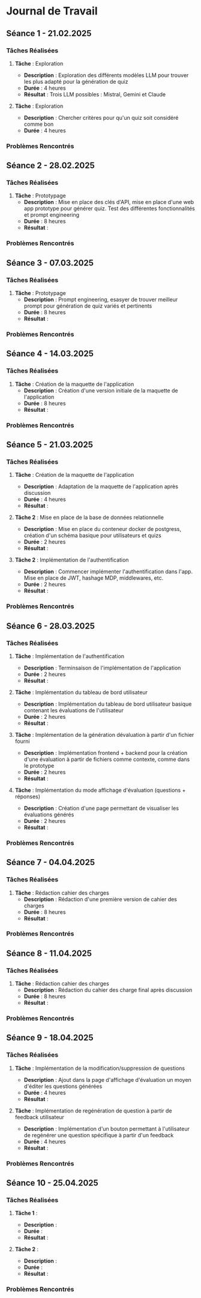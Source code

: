 # Journal de Travail


## Séance 1 - 21.02.2025

### Tâches Réalisées
1. **Tâche** : Exploration
    - **Description** : Exploration des différents modèles LLM pour trouver les plus adapté pour la génération de quiz
    - **Durée** : 4 heures
    - **Résultat** :  Trois LLM possibles : Mistral, Gemini et Claude

2. **Tâche** : Exploration
    - **Description** : Chercher critères pour qu'un quiz soit considéré comme bon
    - **Durée** : 4 heures
### Problèmes Rencontrés

## Séance 2 - 28.02.2025

### Tâches Réalisées
1. **Tâche** : Prototypage
    - **Description** : Mise en place des clés d'API, mise en place d'une web app prototype pour générer quiz. Test des différentes fonctionnalités et prompt engineering
    - **Durée** : 8 heures
    - **Résultat** :  

### Problèmes Rencontrés

## Séance 3 - 07.03.2025

### Tâches Réalisées
1. **Tâche** : Prototypage  
    - **Description** : Prompt engineering, esasyer de trouver meilleur prompt pour génération de quiz variés et pertinents
    - **Durée** : 8 heures
    - **Résultat** :  

### Problèmes Rencontrés

## Séance 4 - 14.03.2025

### Tâches Réalisées
1. **Tâche** : Création de la maquette de l'application
    - **Description** : Création d'une version initiale de la maquette de l'application
    - **Durée** : 8 heures
    - **Résultat** :  

### Problèmes Rencontrés

## Séance 5 - 21.03.2025

### Tâches Réalisées
1. **Tâche** : Création de la maquette de l'application
    - **Description** : Adaptation de la maquette de l'application après discussion
    - **Durée** : 4 heures 
    - **Résultat** :  

2. **Tâche 2** : Mise en place de la base de données relationnelle
    - **Description** : Mise en place du conteneur docker de postgress, création d'un schéma basique pour utilisateurs et quizs
    - **Durée** : 2 heures
    - **Résultat** :  

2. **Tâche 2** : Implémentation de l'authentification
    - **Description** : Commencer implémenter l'authentification dans l'app. Mise en place de JWT, hashage MDP, middlewares, etc.
    - **Durée** : 2 heures
    - **Résultat** :  

### Problèmes Rencontrés

## Séance 6 - 28.03.2025

### Tâches Réalisées
1. **Tâche** : Implémentation de l'authentification
    - **Description** : Terminsaison de l'implémentation de l'application
    - **Durée** : 2 heures
    - **Résultat** :  

2. **Tâche** : Implémentation du tableau de bord utilisateur
    - **Description** : Implémentation du tableau de bord utilisateur basique contenant les évaluations de l'utilisateur
    - **Durée** : 2 heures
    - **Résultat** : 

3. **Tâche** : Implémentation de la génération dévaluation à partir d'un fichier fourni
    - **Description** : Implémentation frontend + backend pour la création d'une évaluation à partir de fichiers comme contexte, comme dans le prototype
    - **Durée** : 2 heures
    - **Résultat** :  

4. **Tâche** : Implémentation du mode affichage d'évaluation (questions + réponses)
    - **Description** : Création d'une page permettant de visualiser les évaluations générés
    - **Durée** : 2 heures
    - **Résultat** : 

### Problèmes Rencontrés

## Séance 7 - 04.04.2025

### Tâches Réalisées
1. **Tâche** : Rédaction cahier des charges
    - **Description** : Rédaction d'une première version de cahier des charges
    - **Durée** : 8 heures
    - **Résultat** :  

### Problèmes Rencontrés

## Séance 8 - 11.04.2025

### Tâches Réalisées
1. **Tâche** : Rédaction cahier des charges
    - **Description** : Rédaction du cahier des charge final après discussion
    - **Durée** : 8 heures
    - **Résultat** :  

### Problèmes Rencontrés

## Séance 9 - 18.04.2025

### Tâches Réalisées
1. **Tâche** : Implémentation de la modification/suppression de questions
    - **Description** : Ajout dans la page d'affichage d'évaluation un moyen d'éditer les questions générées
    - **Durée** : 4 heures
    - **Résultat** :  

2. **Tâche** : Implémentation de regénération de question à partir de feedback utilisateur
    - **Description** : Implémentation d'un bouton permettant à l'utilisateur de regénérer une question spécifique à partir d'un feedback
    - **Durée** : 4 heures
    - **Résultat** :  

### Problèmes Rencontrés

## Séance 10 - 25.04.2025

### Tâches Réalisées
1. **Tâche 1** :  
    - **Description** :  
    - **Durée** :  
    - **Résultat** :  

2. **Tâche 2** :  
    - **Description** :  
    - **Durée** :  
    - **Résultat** :  

### Problèmes Rencontrés

